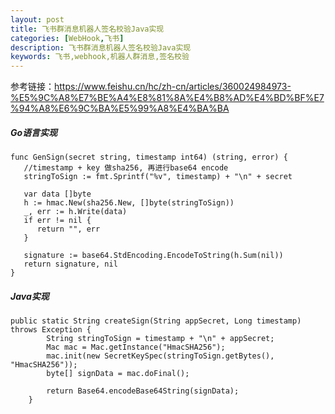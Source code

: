 ```yaml
---
layout: post
title: 飞书群消息机器人签名校验Java实现
categories: [WebHook,飞书]
description: 飞书群消息机器人签名校验Java实现
keywords: 飞书,webhook,机器人群消息,签名校验
---
```

参考链接：https://www.feishu.cn/hc/zh-cn/articles/360024984973-%E5%9C%A8%E7%BE%A4%E8%81%8A%E4%B8%AD%E4%BD%BF%E7%94%A8%E6%9C%BA%E5%99%A8%E4%BA%BA

##### Go语言实现
```
func GenSign(secret string, timestamp int64) (string, error) {
   //timestamp + key 做sha256, 再进行base64 encode
   stringToSign := fmt.Sprintf("%v", timestamp) + "\n" + secret

   var data []byte
   h := hmac.New(sha256.New, []byte(stringToSign))
   _, err := h.Write(data)
   if err != nil {
      return "", err
   }

   signature := base64.StdEncoding.EncodeToString(h.Sum(nil))
   return signature, nil
} 
```

##### Java实现
```
public static String createSign(String appSecret, Long timestamp) throws Exception {
        String stringToSign = timestamp + "\n" + appSecret;
        Mac mac = Mac.getInstance("HmacSHA256");
        mac.init(new SecretKeySpec(stringToSign.getBytes(), "HmacSHA256"));
        byte[] signData = mac.doFinal();

        return Base64.encodeBase64String(signData);
    }
```